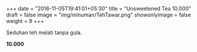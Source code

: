 +++
date = "2016-11-05T19:41:01+05:30"
title = "Unsweetened Tea 10.000"
draft = false
image = "img/minuman/TehTawar.png"
showonlyimage = false
weight = 9
+++

Seduhan teh melati tanpa gula.

**10.000**